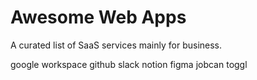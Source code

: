 # Awesome Web Apps

A curated list of SaaS services mainly for business.

google workspace
github
slack
notion
figma
jobcan
toggl
